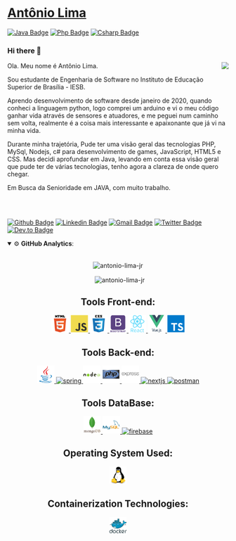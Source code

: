 # [Antônio Lima](https://www.linkedin.com/in/antonio-lima-jr/)

[![Java Badge](https://img.shields.io/badge/Java-ED8B00?style=flat&logo=java&logoColor=white)](https://github.com/Antonio-Lima-Jr/curso-desenvolvimento-avancado-java)
[![Php Badge](https://img.shields.io/badge/PHP-777BB4?style=flat&logo=php&logoColor=white)](https://github.com/Antonio-Lima-Jr/Site-PHP)
[![Csharp Badge](https://img.shields.io/badge/C%23-239120?style=flat&logo=c-sharp&logoColor=white)](https://github.com/Antonio-Lima-Jr/Game-u-Space)

### Hi there 👋

<div>  

  <img align="right" src="https://media.tenor.com/images/4858f43f53f0ae4cc4d9f48ef06ff002/tenor.gif"/>
  <p>Ola. Meu nome é Antônio Lima.</p>

  <p>
    Sou estudante de Engenharia de Software no Instituto de Educação Superior de Brasília - IESB.
  </p>
  <p>
    Aprendo desenvolvimento de software desde janeiro de 2020, quando conheci a linguagem python, logo comprei um arduino e vi o meu código ganhar vida através de sensores e atuadores, e me peguei num caminho sem volta, realmente é a coisa mais interessante e apaixonante que já vi na minha vida.
  </p>
  <p>
    Durante minha trajetória, Pude ter uma visão geral das tecnologias PHP, MySql, Nodejs, c# para desenvolvimento de games, JavaScript, HTML5 e CSS. Mas decidi aprofundar em Java, levando em conta essa visão geral que pude ter de várias tecnologias, tenho agora a clareza de onde quero chegar. 
  </p>
    <p>
     Em Busca da Senioridade em JAVA, com muito trabalho.
  </p>
  </br>
  </br>
</div>

[![Github Badge](https://img.shields.io/badge/GitHub-100000?style=flat&logo=github&logoColor=white&link=https://github.com/Antonio-Lima-Jr)](https://github.com/Antonio-Lima-Jr/)
[![Linkedin Badge](https://img.shields.io/badge/LinkedIn-0077B5?style=flat&logo=linkedin&logoColor=white)](https://www.linkedin.com/in/ant%C3%B4nio-j%C3%BAnior-55086320b/)
[![Gmail Badge](https://img.shields.io/badge/Gmail-D14836?style=flat&logo=gmail&logoColor=white&link=mailto:antonio.df.013@gmail.com)](mailto:antonio.df.013@gmail.com/)
[![Twitter Badge](https://img.shields.io/badge/Twitter-1DA1F2?style=flat&logo=twitter&logoColor=white&link=https://twitter.com/AntnioJ89058163)](https://twitter.com/AntnioJ89058163)
[![Dev.to Badge](https://img.shields.io/badge/-Dev.to-363D44?style=flat-square&logo=Dev.to&logoColor=white&link=https://dev.to/antoniopfljunior)](https://dev.to/antoniopfljunior)

<details open>
    <summary>⚙ <b>GitHub Analytics</b>: </summary>
    <br>
   <p align="center">
  <img align="center" src="https://github-readme-stats-eight-theta.vercel.app/api?username=antonio-lima-jr&show_icons=true&theme=tokyonight&include_all_commits=true&count_private=true" alt="antonio-lima-jr" />
</p>

<p align="center">&nbsp;
  <img align="center" src="https://github-readme-stats-eight-theta.vercel.app/api/top-langs/?username=antonio-lima-jr&layout=compact&langs_count=8&theme=tokyonight&include_all_commits=true&count_private=true" alt="antonio-lima-jr" />
</p>
</details>

<h2 align="center">Tools Front-end:</h2>

<p align="center">
  <a href="https://www.w3.org/html/" target="_blank">
    <img src="https://raw.githubusercontent.com/devicons/devicon/master/icons/html5/html5-original-wordmark.svg" alt="html5" width="40" height="40"/>
  </a>
  <a href="https://developer.mozilla.org/en-US/docs/Web/JavaScript" target="_blank">
    <img src="https://raw.githubusercontent.com/devicons/devicon/master/icons/javascript/javascript-original.svg" alt="javascript" width="40" height="40"/>
  </a>
  <a href="https://www.w3schools.com/css/" target="_blank">
    <img src="https://raw.githubusercontent.com/devicons/devicon/master/icons/css3/css3-original-wordmark.svg" alt="css3" width="40" height="40"/>
  </a>
  <a href="https://getbootstrap.com" target="_blank">
    <img src="https://raw.githubusercontent.com/devicons/devicon/master/icons/bootstrap/bootstrap-plain-wordmark.svg" alt="bootstrap" width="40" height="40"/>
  </a>
  <a href="https://reactjs.org/" target="_blank">
    <img src="https://raw.githubusercontent.com/devicons/devicon/master/icons/react/react-original-wordmark.svg" alt="react" width="40" height="40"/>
  </a>
  <a href="https://vuejs.org/" target="_blank">
    <img src="https://raw.githubusercontent.com/devicons/devicon/master/icons/vuejs/vuejs-original-wordmark.svg" alt="vuejs" width="40" height="40"/>
  </a>
  <a href="https://www.typescriptlang.org/" target="_blank">
    <img src="https://raw.githubusercontent.com/devicons/devicon/master/icons/typescript/typescript-original.svg" alt="typescript" width="40" height="40"/>
  </a>
</p>
<h2 align="center">Tools Back-end:</h2>

<p align="center">
  <a href="https://www.java.com" target="_blank">
    <img src="https://raw.githubusercontent.com/devicons/devicon/master/icons/java/java-original.svg" alt="java" width="40" height="40"/>
  </a>
  <a href="https://spring.io/" target="_blank">
    <img src="https://www.vectorlogo.zone/logos/springio/springio-icon.svg" alt="spring" width="40" height="40"/>
  </a>
  <a href="https://nodejs.org" target="_blank">
    <img src="https://raw.githubusercontent.com/devicons/devicon/master/icons/nodejs/nodejs-original-wordmark.svg" alt="nodejs" width="40" height="40"/>
  </a>
  <a href="https://www.php.net" target="_blank">
    <img src="https://raw.githubusercontent.com/devicons/devicon/master/icons/php/php-original.svg" alt="php" width="40" height="40"/>
  </a>
  <a href="https://expressjs.com" target="_blank">
    <img src="https://raw.githubusercontent.com/devicons/devicon/master/icons/express/express-original-wordmark.svg" alt="express" width="40" height="40"/>
  </a>
  <a href="https://nextjs.org/" target="_blank">
    <img src="https://cdn.worldvectorlogo.com/logos/nextjs-3.svg" alt="nextjs" width="40" height="40"/>
  </a>

  <a href="https://postman.com" target="_blank">
    <img src="https://www.vectorlogo.zone/logos/getpostman/getpostman-icon.svg" alt="postman" width="40" height="40"/>
  </a>

</p>
<h2 align="center">Tools DataBase:</h2>
<p align="center">
  <a href="https://www.mongodb.com/" target="_blank">
    <img src="https://raw.githubusercontent.com/devicons/devicon/master/icons/mongodb/mongodb-original-wordmark.svg" alt="mongodb" width="40" height="40"/>
  </a>

  <a href="https://www.mysql.com/" target="_blank">
    <img src="https://raw.githubusercontent.com/devicons/devicon/master/icons/mysql/mysql-original-wordmark.svg" alt="mysql" width="40" height="40"/>
  </a>
  <a href="https://firebase.google.com/" target="_blank">
    <img src="https://www.vectorlogo.zone/logos/firebase/firebase-icon.svg" alt="firebase" width="40" height="40"/>
  </a>
</p>

<h2 align="center">Operating System Used:</h2>
<p align="center">
   <a href="https://www.linux.org/" target="_blank">
    <img src="https://raw.githubusercontent.com/devicons/devicon/master/icons/linux/linux-original.svg" alt="linux" width="40" height="40"/>
  </a>
</p>
<h2 align="center">Containerization Technologies:</h2>
<p align="center">
  <a href="https://www.docker.com/" target="_blank">
    <img src="https://raw.githubusercontent.com/devicons/devicon/master/icons/docker/docker-original-wordmark.svg" alt="docker" width="40" height="40"/>
  </a>

</p>
